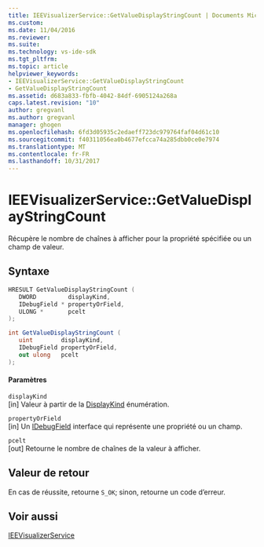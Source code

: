```yaml
---
title: IEEVisualizerService::GetValueDisplayStringCount | Documents Microsoft
ms.custom: 
ms.date: 11/04/2016
ms.reviewer: 
ms.suite: 
ms.technology: vs-ide-sdk
ms.tgt_pltfrm: 
ms.topic: article
helpviewer_keywords:
- IEEVisualizerService::GetValueDisplayStringCount
- GetValueDisplayStringCount
ms.assetid: d683a833-fbfb-4042-84df-6905124a268a
caps.latest.revision: "10"
author: gregvanl
ms.author: gregvanl
manager: ghogen
ms.openlocfilehash: 6fd3d05935c2edaeff723dc979764faf04d61c10
ms.sourcegitcommit: f40311056ea0b4677efcca74a285dbb0ce0e7974
ms.translationtype: MT
ms.contentlocale: fr-FR
ms.lasthandoff: 10/31/2017
---
```

# <a name="ieevisualizerservicegetvaluedisplaystringcount"></a>IEEVisualizerService::GetValueDisplayStringCount
Récupère le nombre de chaînes à afficher pour la propriété spécifiée ou un champ de valeur.  
  
## <a name="syntax"></a>Syntaxe  
  
```cpp  
HRESULT GetValueDisplayStringCount (  
   DWORD         displayKind,   
   IDebugField * propertyOrField,   
   ULONG *       pcelt  
);  
```  
  
```csharp  
int GetValueDisplayStringCount (  
   uint        displayKind,   
   IDebugField propertyOrField,   
   out ulong   pcelt  
);  
```  
  
#### <a name="parameters"></a>Paramètres  
 `displayKind`  
 [in] Valeur à partir de la [DisplayKind](../../../extensibility/debugger/reference/displaykind.md) énumération.  
  
 `propertyOrField`  
 [in] Un [IDebugField](../../../extensibility/debugger/reference/idebugfield.md) interface qui représente une propriété ou un champ.  
  
 `pcelt`  
 [out] Retourne le nombre de chaînes de la valeur à afficher.  
  
## <a name="return-value"></a>Valeur de retour  
 En cas de réussite, retourne `S_OK`; sinon, retourne un code d’erreur.  
  
## <a name="see-also"></a>Voir aussi  
 [IEEVisualizerService](../../../extensibility/debugger/reference/ieevisualizerservice.md)